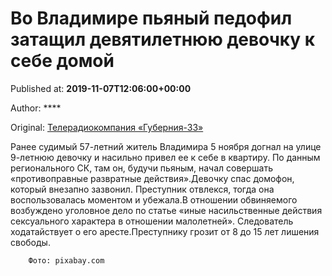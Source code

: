 
# Во Владимире пьяный педофил затащил девятилетнюю девочку к себе домой

Published at: **2019-11-07T12:06:00+00:00**

Author: ****

Original: [Телерадиокомпания «Губерния-33»](http://trc33.ru/news/news-day/vo-vladimire-pyanyy-pedofil-zatashchil-devyatiletnyuyu-devochku-k-sebe-domoy/)

Ранее судимый 57-летний житель Владимира 5 ноября догнал на улице 9-летнюю девочку и насильно привел ее к себе в квартиру. По данным регионального СК, там он, будучи пьяным, начал совершать «противоправные развратные действия».Девочку спас домофон, который внезапно зазвонил. Преступник отвлекся, тогда она воспользовалась моментом и убежала.В отношении обвиняемого возбуждено уголовное дело по статье «иные насильственные действия сексуального характера в отношении малолетней». Следователь ходатайствует о его аресте.Преступнику грозит от 8 до 15 лет лишения свободы.

        Фото: pixabay.com
      
